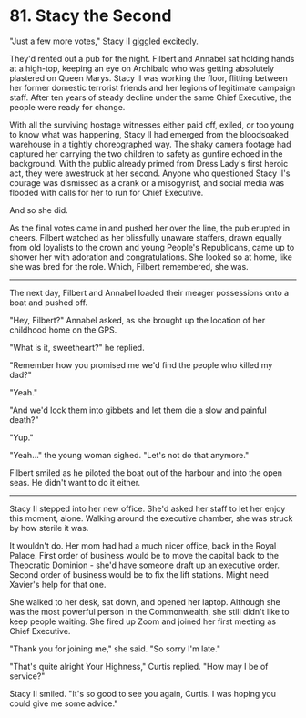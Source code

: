 # 81. Stacy the Second

"Just a few more votes," Stacy II giggled excitedly.

They'd rented out a pub for the night. Filbert and Annabel sat holding hands at a high-top, keeping an eye on Archibald who was getting absolutely plastered on Queen Marys. Stacy II was working the floor, flitting between her former domestic terrorist friends and her legions of legitimate campaign staff. After ten years of steady decline under the same Chief Executive, the people were ready for change.

With all the surviving hostage witnesses either paid off, exiled, or too young to know what was happening, Stacy II had emerged from the bloodsoaked warehouse in a tightly choreographed way. The shaky camera footage had captured her carrying the two children to safety as gunfire echoed in the background. With the public already primed from Dress Lady's first heroic act, they were awestruck at her second. Anyone who questioned Stacy II's courage was dismissed as a crank or a misogynist, and social media was flooded with calls for her to run for Chief Executive.

And so she did.

As the final votes came in and pushed her over the line, the pub erupted in cheers. Filbert watched as her blissfully unaware staffers, drawn equally from old loyalists to the crown and young People's Republicans, came up to shower her with adoration and congratulations. She looked so at home, like she was bred for the role. Which, Filbert remembered, she was.

---

The next day, Filbert and Annabel loaded their meager possessions onto a boat and pushed off.

"Hey, Filbert?" Annabel asked, as she brought up the location of her childhood home on the GPS.

"What is it, sweetheart?" he replied.

"Remember how you promised me we'd find the people who killed my dad?"

"Yeah."

"And we'd lock them into gibbets and let them die a slow and painful death?"

"Yup."

"Yeah..." the young woman sighed. "Let's not do that anymore."

Filbert smiled as he piloted the boat out of the harbour and into the open seas. He didn't want to do it either.

---

Stacy II stepped into her new office. She'd asked her staff to let her enjoy this moment, alone. Walking around the executive chamber, she was struck by how sterile it was.

It wouldn't do. Her mom had had a much nicer office, back in the Royal Palace. First order of business would be to move the capital back to the Theocratic Dominion - she'd have someone draft up an executive order. Second order of business would be to fix the lift stations. Might need Xavier's help for that one.

She walked to her desk, sat down, and opened her laptop. Although she was the most powerful person in the Commonwealth, she still didn't like to keep people waiting. She fired up Zoom and joined her first meeting as Chief Executive.

"Thank you for joining me," she said. "So sorry I'm late."

"That's quite alright Your Highness," Curtis replied. "How may I be of service?"

Stacy II smiled. "It's so good to see you again, Curtis. I was hoping you could give me some advice."
